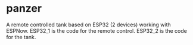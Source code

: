 # panzer

A remote controlled tank based on ESP32 (2 devices) working with ESPNow.
ESP32_1 is the code for the remote control.
ESP32_2 is the code for the tank.
